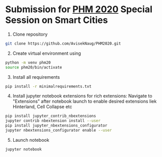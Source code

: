 # Submission for [PHM 2020](https://www.phmsociety.org/events/conference/phm/20) Special Session on Smart Cities

1. Clone repository
```bash
git clone https://github.com/AvisekNaug/PHM2020.git
```

2. Create virtual environment using 
```bash
python -m venv phm20
source phm20/bin/activate
```

3. Install all requirements
```bash
pip install -r minimalrequirements.txt
```

4. Install jupyter notebook extensions for rich extensions: Navigate to "Extensions" after notebook launch to enable desired extensions liek Hinterland, Cell Collapse etc
```bash
pip install jupyter_contrib_nbextensions
jupyter contrib nbextension install --user
pip install jupyter_nbextensions_configurator
jupyter nbextensions_configurator enable --user
```

5. Launch notebook
```bash
jupyter notebook
```

